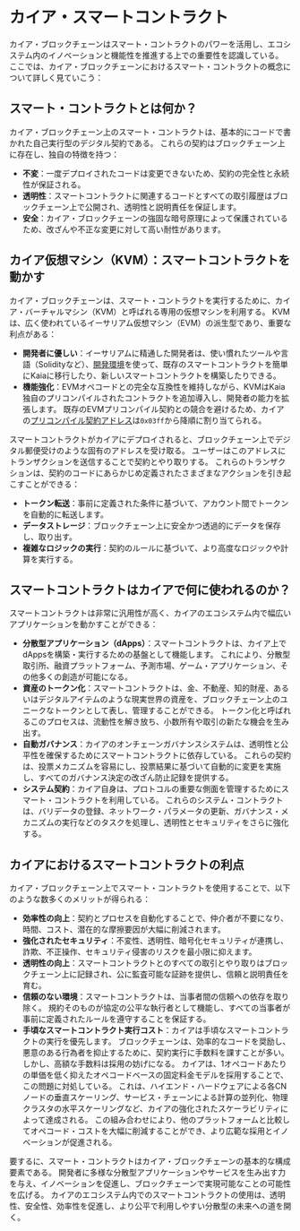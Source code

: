 # カイア・スマートコントラクト

カイア・ブロックチェーンはスマート・コントラクトのパワーを活用し、エコシステム内のイノベーションと機能性を推進する上での重要性を認識している。 ここでは、カイア・ブロックチェーンにおけるスマート・コントラクトの概念について詳しく見ていこう：

## スマート・コントラクトとは何か？ <a id="what-are-smart-contracts"></a>

カイア・ブロックチェーン上のスマート・コントラクトは、基本的にコードで書かれた自己実行型のデジタル契約である。 これらの契約はブロックチェーン上に存在し、独自の特徴を持つ：

- **不変**：一度デプロイされたコードは変更できないため、契約の完全性と永続性が保証される。
- **透明性**：スマートコントラクトに関連するコードとすべての取引履歴はブロックチェーン上で公開され、透明性と説明責任を保証します。
- **安全**：カイア・ブロックチェーンの強固な暗号原理によって保護されているため、改ざんや不正な変更に対して高い耐性があります。

## カイア仮想マシン（KVM）：スマートコントラクトを動かす<a id="kaia-virtual-machine-powering-smart-contracts"></a>

カイア・ブロックチェーンは、スマート・コントラクトを実行するために、カイア・バーチャルマシン（KVM）と呼ばれる専用の仮想マシンを利用する。 KVMは、広く使われているイーサリアム仮想マシン（EVM）の派生型であり、重要な利点がある：

- **開発者に優しい**：イーサリアムに精通した開発者は、使い慣れたツールや言語（Solidityなど）、[開発環境](../../build/smart-contracts/ide-and-tools/ide-and-tools.md)を使って、既存のスマートコントラクトを簡単にKaiaに移行したり、新しいスマートコントラクトを構築したりできる。
- **機能強化**：EVMオペコードとの完全な互換性を維持しながら、KVMはKaia独自のプリコンパイルされたコントラクトを追加導入し、開発者の能力を拡張します。 既存のEVMプリコンパイル契約との競合を避けるため、カイアの[プリコンパイル契約アドレス](precompiled-contracts.md)は`0x03ff`から降順に割り当てられる。

スマートコントラクトがカイアにデプロイされると、ブロックチェーン上でデジタル郵便受けのような固有のアドレスを受け取る。 ユーザーはこのアドレスにトランザクションを送信することで契約とやり取りする。 これらのトランザクションは、契約のコードにあらかじめ定義されたさまざまなアクションを引き起こすことができる：

- **トークン転送**：事前に定義された条件に基づいて、アカウント間でトークンを自動的に転送します。
- **データストレージ**：ブロックチェーン上に安全かつ透過的にデータを保存し、取り出す。
- **複雑なロジックの実行**：契約のルールに基づいて、より高度なロジックや計算を実行する。

## スマートコントラクトはカイアで何に使われるのか？ <a id="what-are-smart-contracts-used-for-on-kaia"></a>

スマートコントラクトは非常に汎用性が高く、カイアのエコシステム内で幅広いアプリケーションを動かすことができる：

- **分散型アプリケーション（dApps）**：スマートコントラクトは、カイア上でdAppsを構築・実行するための基盤として機能します。 これにより、分散型取引所、融資プラットフォーム、予測市場、ゲーム・アプリケーション、その他多くの創造が可能になる。
- **資産のトークン化**：スマートコントラクトは、金、不動産、知的財産、あるいはデジタルアイテムのような現実世界の資産を、ブロックチェーン上のユニークなトークンとして表し、管理することができる。 トークン化と呼ばれるこのプロセスは、流動性を解き放ち、小数所有や取引の新たな機会を生み出す。
- **自動ガバナンス**：カイアのオンチェーンガバナンスシステムは、透明性と公平性を確保するためにスマートコントラクトに依存している。 これらの契約は、投票メカニズムを容易にし、投票結果に基づいて自動的に変更を実施し、すべてのガバナンス決定の改ざん防止記録を提供する。
- **システム契約**：カイア自身は、プロトコルの重要な側面を管理するためにスマート・コントラクトを利用している。 これらのシステム・コントラクトは、バリデータの登録、ネットワーク・パラメータの更新、ガバナンス・メカニズムの実行などのタスクを処理し、透明性とセキュリティをさらに強化する。

## カイアにおけるスマートコントラクトの利点<a id="benefits-of-smart-contracts-on-kaia"></a>

カイア・ブロックチェーン上でスマート・コントラクトを使用することで、以下のような数多くのメリットが得られる：

- **効率性の向上**：契約とプロセスを自動化することで、仲介者が不要になり、時間、コスト、潜在的な摩擦要因が大幅に削減されます。
- **強化されたセキュリティ**：不変性、透明性、暗号化セキュリティが連携し、詐欺、不正操作、セキュリティ侵害のリスクを最小限に抑えます。
- **透明性の向上**：スマートコントラクトとのすべての取引とやり取りはブロックチェーン上に記録され、公に監査可能な証跡を提供し、信頼と説明責任を育む。
- **信頼のない環境**：スマートコントラクトは、当事者間の信頼への依存を取り除く。 規約そのものが協定の公平な執行者として機能し、すべての当事者が事前に定義されたルールを遵守することを保証する。
- **手頃なスマートコントラクト実行コスト**：カイアは手頃なスマートコントラクトの実行を優先します。  ブロックチェーンは、効率的なコードを奨励し、悪意のある行為者を抑止するために、契約実行に手数料を課すことが多い。  しかし、高額な手数料は採用の妨げになる。 カイアは、1オペコードあたりの単価を低く抑えたオペコードベースの固定料金モデルを採用することで、この問題に対処している。 これは、ハイエンド・ハードウェアによる各CNノードの垂直スケーリング、サービス・チェーンによる計算の並列化、物理クラスタの水平スケーリングなど、カイアの強化されたスケーラビリティによって達成される。 この組み合わせにより、他のプラットフォームと比較してオペコード・コストを大幅に削減することができ、より広範な採用とイノベーションが促進される。

要するに、スマート・コントラクトはカイア・ブロックチェーンの基本的な構成要素である。 開発者に多様な分散型アプリケーションやサービスを生み出す力を与え、イノベーションを促進し、ブロックチェーンで実現可能なことの可能性を広げる。 カイアのエコシステム内でのスマートコントラクトの使用は、透明性、安全性、効率性を促進し、より公平で利用しやすい分散型の未来への道を開く。